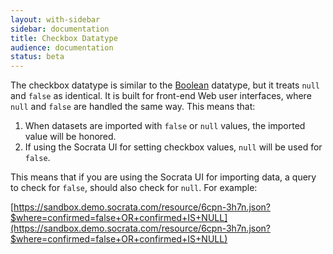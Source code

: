 ```yaml
---
layout: with-sidebar
sidebar: documentation 
title: Checkbox Datatype
audience: documentation
status: beta
---
```


The checkbox datatype is similar to the [Boolean](/docs/datatypes/boolean.html) datatype, but it treats `null` and `false` as identical. It is built for front-end Web user interfaces, where `null` and `false` are handled the same way. This means that:

1.  When datasets are imported with `false` or `null` values, the imported value will be honored.
2.  If using the Socrata UI for setting checkbox values, `null` will be used for `false`.

This means that if you are using the Socrata UI for importing data, a query to check for `false`, should also check for `null`. For example:

[https://sandbox.demo.socrata.com/resource/6cpn-3h7n.json?$where=confirmed=false+OR+confirmed+IS+NULL](https://sandbox.demo.socrata.com/resource/6cpn-3h7n.json?$where=confirmed=false+OR+confirmed+IS+NULL)

